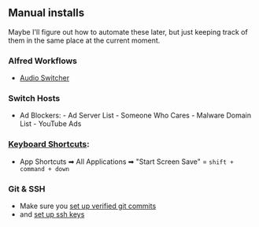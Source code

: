 ## Manual installs

Maybe I'll figure out how to automate these later, but just keeping track of them in the same place at the current moment.

### Alfred Workflows
- [Audio Switcher](https://github.com/beet/alfred_audio_switcher)

### Switch Hosts
- Ad Blockers:
		- Ad Server List
		- Someone Who Cares
		- Malware Domain List
		- YouTube Ads

### [Keyboard Shortcuts][shortcuts]:
- App Shortcuts ➡ All Applications ➡ "Start Screen Save" = `shift + command + down`

### Git & SSH
- Make sure you [set up verified git commits](../git/README.md)
- and [set up ssh keys](../ssh/README.md)

[shortcuts]:https://github.com/tbalthazar-archives/dotfiles-mac